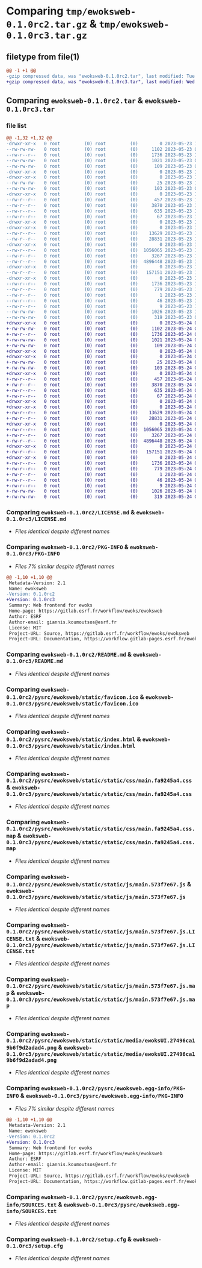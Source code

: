 # Comparing `tmp/ewoksweb-0.1.0rc2.tar.gz` & `tmp/ewoksweb-0.1.0rc3.tar.gz`

## filetype from file(1)

```diff
@@ -1 +1 @@
-gzip compressed data, was "ewoksweb-0.1.0rc2.tar", last modified: Tue May 23 16:08:30 2023, max compression
+gzip compressed data, was "ewoksweb-0.1.0rc3.tar", last modified: Wed May 24 08:24:21 2023, max compression
```

## Comparing `ewoksweb-0.1.0rc2.tar` & `ewoksweb-0.1.0rc3.tar`

### file list

```diff
@@ -1,32 +1,32 @@
-drwxr-xr-x   0 root         (0) root         (0)        0 2023-05-23 16:08:30.109697 ewoksweb-0.1.0rc2/
--rw-rw-rw-   0 root         (0) root         (0)     1102 2023-05-23 05:03:43.000000 ewoksweb-0.1.0rc2/LICENSE.md
--rw-r--r--   0 root         (0) root         (0)     1736 2023-05-23 16:08:30.109697 ewoksweb-0.1.0rc2/PKG-INFO
--rw-rw-rw-   0 root         (0) root         (0)     1021 2023-05-23 05:03:43.000000 ewoksweb-0.1.0rc2/README.md
--rw-rw-rw-   0 root         (0) root         (0)      109 2023-05-23 05:03:44.000000 ewoksweb-0.1.0rc2/pyproject.toml
-drwxr-xr-x   0 root         (0) root         (0)        0 2023-05-23 16:08:30.093697 ewoksweb-0.1.0rc2/pysrc/
-drwxr-xr-x   0 root         (0) root         (0)        0 2023-05-23 16:08:30.097697 ewoksweb-0.1.0rc2/pysrc/ewoksweb/
--rw-rw-rw-   0 root         (0) root         (0)       25 2023-05-23 16:05:05.000000 ewoksweb-0.1.0rc2/pysrc/ewoksweb/__init__.py
--rw-rw-rw-   0 root         (0) root         (0)      103 2023-05-23 05:03:44.000000 ewoksweb-0.1.0rc2/pysrc/ewoksweb/serverutils.py
-drwxr-xr-x   0 root         (0) root         (0)        0 2023-05-23 16:08:30.097697 ewoksweb-0.1.0rc2/pysrc/ewoksweb/static/
--rw-r--r--   0 root         (0) root         (0)      457 2023-05-23 16:08:29.000000 ewoksweb-0.1.0rc2/pysrc/ewoksweb/static/asset-manifest.json
--rw-r--r--   0 root         (0) root         (0)     3870 2023-05-23 16:08:29.000000 ewoksweb-0.1.0rc2/pysrc/ewoksweb/static/favicon.ico
--rw-r--r--   0 root         (0) root         (0)      635 2023-05-23 16:08:29.000000 ewoksweb-0.1.0rc2/pysrc/ewoksweb/static/index.html
--rw-r--r--   0 root         (0) root         (0)       67 2023-05-23 16:08:29.000000 ewoksweb-0.1.0rc2/pysrc/ewoksweb/static/robots.txt
-drwxr-xr-x   0 root         (0) root         (0)        0 2023-05-23 16:08:30.093697 ewoksweb-0.1.0rc2/pysrc/ewoksweb/static/static/
-drwxr-xr-x   0 root         (0) root         (0)        0 2023-05-23 16:08:30.097697 ewoksweb-0.1.0rc2/pysrc/ewoksweb/static/static/css/
--rw-r--r--   0 root         (0) root         (0)    13629 2023-05-23 16:08:29.000000 ewoksweb-0.1.0rc2/pysrc/ewoksweb/static/static/css/main.fa9245a4.css
--rw-r--r--   0 root         (0) root         (0)    28831 2023-05-23 16:08:29.000000 ewoksweb-0.1.0rc2/pysrc/ewoksweb/static/static/css/main.fa9245a4.css.map
-drwxr-xr-x   0 root         (0) root         (0)        0 2023-05-23 16:08:30.101697 ewoksweb-0.1.0rc2/pysrc/ewoksweb/static/static/js/
--rw-r--r--   0 root         (0) root         (0)  1056065 2023-05-23 16:08:29.000000 ewoksweb-0.1.0rc2/pysrc/ewoksweb/static/static/js/main.573f7e67.js
--rw-r--r--   0 root         (0) root         (0)     3267 2023-05-23 16:08:29.000000 ewoksweb-0.1.0rc2/pysrc/ewoksweb/static/static/js/main.573f7e67.js.LICENSE.txt
--rw-r--r--   0 root         (0) root         (0)  4896448 2023-05-23 16:08:29.000000 ewoksweb-0.1.0rc2/pysrc/ewoksweb/static/static/js/main.573f7e67.js.map
-drwxr-xr-x   0 root         (0) root         (0)        0 2023-05-23 16:08:30.105697 ewoksweb-0.1.0rc2/pysrc/ewoksweb/static/static/media/
--rw-r--r--   0 root         (0) root         (0)   157151 2023-05-23 16:08:29.000000 ewoksweb-0.1.0rc2/pysrc/ewoksweb/static/static/media/ewoksUI.27496ca19b6f9d2adad4.png
-drwxr-xr-x   0 root         (0) root         (0)        0 2023-05-23 16:08:30.097697 ewoksweb-0.1.0rc2/pysrc/ewoksweb.egg-info/
--rw-r--r--   0 root         (0) root         (0)     1736 2023-05-23 16:08:30.000000 ewoksweb-0.1.0rc2/pysrc/ewoksweb.egg-info/PKG-INFO
--rw-r--r--   0 root         (0) root         (0)      779 2023-05-23 16:08:30.000000 ewoksweb-0.1.0rc2/pysrc/ewoksweb.egg-info/SOURCES.txt
--rw-r--r--   0 root         (0) root         (0)        1 2023-05-23 16:08:30.000000 ewoksweb-0.1.0rc2/pysrc/ewoksweb.egg-info/dependency_links.txt
--rw-r--r--   0 root         (0) root         (0)       46 2023-05-23 16:08:30.000000 ewoksweb-0.1.0rc2/pysrc/ewoksweb.egg-info/requires.txt
--rw-r--r--   0 root         (0) root         (0)        9 2023-05-23 16:08:30.000000 ewoksweb-0.1.0rc2/pysrc/ewoksweb.egg-info/top_level.txt
--rw-rw-rw-   0 root         (0) root         (0)     1026 2023-05-23 16:08:30.109697 ewoksweb-0.1.0rc2/setup.cfg
--rw-rw-rw-   0 root         (0) root         (0)      319 2023-05-23 05:03:44.000000 ewoksweb-0.1.0rc2/setup.py
+drwxr-xr-x   0 root         (0) root         (0)        0 2023-05-24 08:24:21.188395 ewoksweb-0.1.0rc3/
+-rw-rw-rw-   0 root         (0) root         (0)     1102 2023-05-24 05:03:42.000000 ewoksweb-0.1.0rc3/LICENSE.md
+-rw-r--r--   0 root         (0) root         (0)     1736 2023-05-24 08:24:21.188395 ewoksweb-0.1.0rc3/PKG-INFO
+-rw-rw-rw-   0 root         (0) root         (0)     1021 2023-05-24 05:03:42.000000 ewoksweb-0.1.0rc3/README.md
+-rw-rw-rw-   0 root         (0) root         (0)      109 2023-05-24 05:03:42.000000 ewoksweb-0.1.0rc3/pyproject.toml
+drwxr-xr-x   0 root         (0) root         (0)        0 2023-05-24 08:24:21.172395 ewoksweb-0.1.0rc3/pysrc/
+drwxr-xr-x   0 root         (0) root         (0)        0 2023-05-24 08:24:21.176395 ewoksweb-0.1.0rc3/pysrc/ewoksweb/
+-rw-rw-rw-   0 root         (0) root         (0)       25 2023-05-24 08:10:04.000000 ewoksweb-0.1.0rc3/pysrc/ewoksweb/__init__.py
+-rw-rw-rw-   0 root         (0) root         (0)      103 2023-05-24 05:03:42.000000 ewoksweb-0.1.0rc3/pysrc/ewoksweb/serverutils.py
+drwxr-xr-x   0 root         (0) root         (0)        0 2023-05-24 08:24:21.180395 ewoksweb-0.1.0rc3/pysrc/ewoksweb/static/
+-rw-r--r--   0 root         (0) root         (0)      457 2023-05-24 08:24:20.000000 ewoksweb-0.1.0rc3/pysrc/ewoksweb/static/asset-manifest.json
+-rw-r--r--   0 root         (0) root         (0)     3870 2023-05-24 08:24:20.000000 ewoksweb-0.1.0rc3/pysrc/ewoksweb/static/favicon.ico
+-rw-r--r--   0 root         (0) root         (0)      635 2023-05-24 08:24:20.000000 ewoksweb-0.1.0rc3/pysrc/ewoksweb/static/index.html
+-rw-r--r--   0 root         (0) root         (0)       67 2023-05-24 08:24:20.000000 ewoksweb-0.1.0rc3/pysrc/ewoksweb/static/robots.txt
+drwxr-xr-x   0 root         (0) root         (0)        0 2023-05-24 08:24:21.172395 ewoksweb-0.1.0rc3/pysrc/ewoksweb/static/static/
+drwxr-xr-x   0 root         (0) root         (0)        0 2023-05-24 08:24:21.180395 ewoksweb-0.1.0rc3/pysrc/ewoksweb/static/static/css/
+-rw-r--r--   0 root         (0) root         (0)    13629 2023-05-24 08:24:20.000000 ewoksweb-0.1.0rc3/pysrc/ewoksweb/static/static/css/main.fa9245a4.css
+-rw-r--r--   0 root         (0) root         (0)    28831 2023-05-24 08:24:20.000000 ewoksweb-0.1.0rc3/pysrc/ewoksweb/static/static/css/main.fa9245a4.css.map
+drwxr-xr-x   0 root         (0) root         (0)        0 2023-05-24 08:24:21.180395 ewoksweb-0.1.0rc3/pysrc/ewoksweb/static/static/js/
+-rw-r--r--   0 root         (0) root         (0)  1056065 2023-05-24 08:24:20.000000 ewoksweb-0.1.0rc3/pysrc/ewoksweb/static/static/js/main.573f7e67.js
+-rw-r--r--   0 root         (0) root         (0)     3267 2023-05-24 08:24:20.000000 ewoksweb-0.1.0rc3/pysrc/ewoksweb/static/static/js/main.573f7e67.js.LICENSE.txt
+-rw-r--r--   0 root         (0) root         (0)  4896448 2023-05-24 08:24:20.000000 ewoksweb-0.1.0rc3/pysrc/ewoksweb/static/static/js/main.573f7e67.js.map
+drwxr-xr-x   0 root         (0) root         (0)        0 2023-05-24 08:24:21.188395 ewoksweb-0.1.0rc3/pysrc/ewoksweb/static/static/media/
+-rw-r--r--   0 root         (0) root         (0)   157151 2023-05-24 08:24:20.000000 ewoksweb-0.1.0rc3/pysrc/ewoksweb/static/static/media/ewoksUI.27496ca19b6f9d2adad4.png
+drwxr-xr-x   0 root         (0) root         (0)        0 2023-05-24 08:24:21.176395 ewoksweb-0.1.0rc3/pysrc/ewoksweb.egg-info/
+-rw-r--r--   0 root         (0) root         (0)     1736 2023-05-24 08:24:21.000000 ewoksweb-0.1.0rc3/pysrc/ewoksweb.egg-info/PKG-INFO
+-rw-r--r--   0 root         (0) root         (0)      779 2023-05-24 08:24:21.000000 ewoksweb-0.1.0rc3/pysrc/ewoksweb.egg-info/SOURCES.txt
+-rw-r--r--   0 root         (0) root         (0)        1 2023-05-24 08:24:21.000000 ewoksweb-0.1.0rc3/pysrc/ewoksweb.egg-info/dependency_links.txt
+-rw-r--r--   0 root         (0) root         (0)       46 2023-05-24 08:24:21.000000 ewoksweb-0.1.0rc3/pysrc/ewoksweb.egg-info/requires.txt
+-rw-r--r--   0 root         (0) root         (0)        9 2023-05-24 08:24:21.000000 ewoksweb-0.1.0rc3/pysrc/ewoksweb.egg-info/top_level.txt
+-rw-rw-rw-   0 root         (0) root         (0)     1026 2023-05-24 08:24:21.188395 ewoksweb-0.1.0rc3/setup.cfg
+-rw-rw-rw-   0 root         (0) root         (0)      319 2023-05-24 05:03:42.000000 ewoksweb-0.1.0rc3/setup.py
```

### Comparing `ewoksweb-0.1.0rc2/LICENSE.md` & `ewoksweb-0.1.0rc3/LICENSE.md`

 * *Files identical despite different names*

### Comparing `ewoksweb-0.1.0rc2/PKG-INFO` & `ewoksweb-0.1.0rc3/PKG-INFO`

 * *Files 7% similar despite different names*

```diff
@@ -1,10 +1,10 @@
 Metadata-Version: 2.1
 Name: ewoksweb
-Version: 0.1.0rc2
+Version: 0.1.0rc3
 Summary: Web frontend for ewoks
 Home-page: https://gitlab.esrf.fr/workflow/ewoks/ewoksweb
 Author: ESRF
 Author-email: giannis.koumoutsos@esrf.fr
 License: MIT
 Project-URL: Source, https://gitlab.esrf.fr/workflow/ewoks/ewoksweb
 Project-URL: Documentation, https://workflow.gitlab-pages.esrf.fr/ewoks/ewoksweb
```

### Comparing `ewoksweb-0.1.0rc2/README.md` & `ewoksweb-0.1.0rc3/README.md`

 * *Files identical despite different names*

### Comparing `ewoksweb-0.1.0rc2/pysrc/ewoksweb/static/favicon.ico` & `ewoksweb-0.1.0rc3/pysrc/ewoksweb/static/favicon.ico`

 * *Files identical despite different names*

### Comparing `ewoksweb-0.1.0rc2/pysrc/ewoksweb/static/index.html` & `ewoksweb-0.1.0rc3/pysrc/ewoksweb/static/index.html`

 * *Files identical despite different names*

### Comparing `ewoksweb-0.1.0rc2/pysrc/ewoksweb/static/static/css/main.fa9245a4.css` & `ewoksweb-0.1.0rc3/pysrc/ewoksweb/static/static/css/main.fa9245a4.css`

 * *Files identical despite different names*

### Comparing `ewoksweb-0.1.0rc2/pysrc/ewoksweb/static/static/css/main.fa9245a4.css.map` & `ewoksweb-0.1.0rc3/pysrc/ewoksweb/static/static/css/main.fa9245a4.css.map`

 * *Files identical despite different names*

### Comparing `ewoksweb-0.1.0rc2/pysrc/ewoksweb/static/static/js/main.573f7e67.js` & `ewoksweb-0.1.0rc3/pysrc/ewoksweb/static/static/js/main.573f7e67.js`

 * *Files identical despite different names*

### Comparing `ewoksweb-0.1.0rc2/pysrc/ewoksweb/static/static/js/main.573f7e67.js.LICENSE.txt` & `ewoksweb-0.1.0rc3/pysrc/ewoksweb/static/static/js/main.573f7e67.js.LICENSE.txt`

 * *Files identical despite different names*

### Comparing `ewoksweb-0.1.0rc2/pysrc/ewoksweb/static/static/js/main.573f7e67.js.map` & `ewoksweb-0.1.0rc3/pysrc/ewoksweb/static/static/js/main.573f7e67.js.map`

 * *Files identical despite different names*

### Comparing `ewoksweb-0.1.0rc2/pysrc/ewoksweb/static/static/media/ewoksUI.27496ca19b6f9d2adad4.png` & `ewoksweb-0.1.0rc3/pysrc/ewoksweb/static/static/media/ewoksUI.27496ca19b6f9d2adad4.png`

 * *Files identical despite different names*

### Comparing `ewoksweb-0.1.0rc2/pysrc/ewoksweb.egg-info/PKG-INFO` & `ewoksweb-0.1.0rc3/pysrc/ewoksweb.egg-info/PKG-INFO`

 * *Files 7% similar despite different names*

```diff
@@ -1,10 +1,10 @@
 Metadata-Version: 2.1
 Name: ewoksweb
-Version: 0.1.0rc2
+Version: 0.1.0rc3
 Summary: Web frontend for ewoks
 Home-page: https://gitlab.esrf.fr/workflow/ewoks/ewoksweb
 Author: ESRF
 Author-email: giannis.koumoutsos@esrf.fr
 License: MIT
 Project-URL: Source, https://gitlab.esrf.fr/workflow/ewoks/ewoksweb
 Project-URL: Documentation, https://workflow.gitlab-pages.esrf.fr/ewoks/ewoksweb
```

### Comparing `ewoksweb-0.1.0rc2/pysrc/ewoksweb.egg-info/SOURCES.txt` & `ewoksweb-0.1.0rc3/pysrc/ewoksweb.egg-info/SOURCES.txt`

 * *Files identical despite different names*

### Comparing `ewoksweb-0.1.0rc2/setup.cfg` & `ewoksweb-0.1.0rc3/setup.cfg`

 * *Files identical despite different names*

